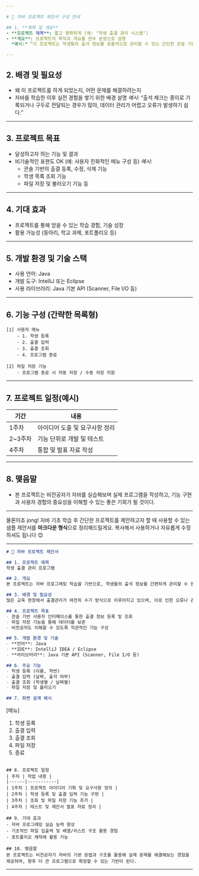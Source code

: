 ```yaml
---

# 📌 자바 프로젝트 제안서 구성 안내

## 1. **제목 및 개요**
- **프로젝트 제목**: 짧고 명확하게 (예: "학생 출결 관리 시스템")
- **개요**: 프로젝트의 목적과 개요를 한두 문장으로 설명  
  *예시:* “이 프로젝트는 학생들의 출석 정보를 효율적으로 관리할 수 있는 간단한 콘솔 기반 자바 프로그램을 구현하는 것을 목표로 한다.”

---
```


## 2. **배경 및 필요성**
- 왜 이 프로젝트를 하게 되었는지, 어떤 문제를 해결하려는지
- 자바를 학습한 이후 실전 경험을 쌓기 위한 배경 설명
  *예시:* “출석 체크는 종이로 기록되거나 구두로 전달되는 경우가 많아, 데이터 관리가 어렵고 오류가 발생하기 쉽다.”

---

## 3. **프로젝트 목표**
- 달성하고자 하는 기능 및 결과
- 비기술적인 표현도 OK (예: 사용자 친화적인 메뉴 구성 등)
  *예시:*  
  - 콘솔 기반의 출결 등록, 수정, 삭제 기능  
  - 학생 목록 조회 기능  
  - 파일 저장 및 불러오기 기능 등

---

## 4. **기대 효과**
- 프로젝트를 통해 얻을 수 있는 학습 경험, 기술 성장
- 활용 가능성 (동아리, 학교 과제, 포트폴리오 등)

---

## 5. **개발 환경 및 기술 스택**
- 사용 언어: Java
- 개발 도구: IntelliJ 또는 Eclipse  
- 사용 라이브러리: Java 기본 API (Scanner, File I/O 등)

---

## 6. **기능 구성 (간략한 목록형)**
```text
[1] 사용자 메뉴
    - 1. 학생 등록
    - 2. 출결 입력
    - 3. 출결 조회
    - 4. 프로그램 종료

[2] 파일 저장 기능
    - 프로그램 종료 시 자동 저장 / 수동 저장 지원
```

---

## 7. **프로젝트 일정(예시)**  
| 기간 | 내용 |
|------|------|
| 1주차 | 아이디어 도출 및 요구사항 정리 |
| 2~3주차 | 기능 단위로 개발 및 테스트 |
| 4주차 | 통합 및 발표 자료 작성 |

---

## 8. **맺음말**
- 본 프로젝트는 비전공자가 자바를 실습해보며 실제 프로그램을 작성하고, 기능 구현과 사용자 경험의 중요성을 이해할 수 있는 좋은 기회가 될 것이다.

---

물론이죠 jong! 자바 기초 학습 후 간단한 프로젝트를 제안하고자 할 때 사용할 수 있는 샘플 제안서를 **마크다운 형식**으로 정리해드릴게요. 복사해서 사용하거나 자유롭게 수정하셔도 됩니다 😊

---

```markdown
# 📘 자바 프로젝트 제안서

## 1. 프로젝트 제목
학생 출결 관리 프로그램

## 2. 개요
본 프로젝트는 자바 프로그래밍 학습을 기반으로, 학생들의 출석 정보를 간편하게 관리할 수 있는 콘솔 기반 프로그램을 구현하는 것을 목적으로 한다.

## 3. 배경 및 필요성
많은 교육 현장에서 출결관리가 여전히 수기 방식으로 이루어지고 있으며, 이로 인한 오류나 관리의 비효율성이 존재한다. 자바 언어를 활용하여 간단한 시스템을 구현함으로써 실무 감각을 익히고 문제 해결 능력을 향상시키고자 한다.

## 4. 프로젝트 목표
- 콘솔 기반 사용자 인터페이스를 통한 출결 정보 등록 및 조회
- 파일 저장 기능을 통해 데이터를 보존
- 비전공자도 이해할 수 있도록 직관적인 기능 구성

## 5. 개발 환경 및 기술
- **언어**: Java
- **IDE**: IntelliJ IDEA / Eclipse
- **라이브러리**: Java 기본 API (Scanner, File I/O 등)

## 6. 주요 기능
- 학생 등록 (이름, 학번)
- 출결 입력 (날짜, 출석 여부)
- 출결 조회 (학생별 / 날짜별)
- 파일 저장 및 불러오기

## 7. 화면 설계 예시
```
[메뉴]
1. 학생 등록
2. 출결 입력
3. 출결 조회
4. 파일 저장
5. 종료
```

## 8. 프로젝트 일정
| 주차 | 작업 내용 |
|------|-----------|
| 1주차 | 프로젝트 아이디어 기획 및 요구사항 정의 |
| 2주차 | 학생 등록 및 출결 입력 기능 구현 |
| 3주차 | 조회 및 파일 저장 기능 추가 |
| 4주차 | 테스트 및 제안서 발표 자료 정리 |

## 9. 기대 효과
- 자바 프로그래밍 실습 능력 향상
- 기초적인 파일 입출력 및 배열/리스트 구조 활용 경험
- 포트폴리오 제작에 활용 가능

## 10. 맺음말
본 프로젝트는 비전공자가 자바의 기본 문법과 구조를 활용해 실제 문제를 해결해보는 경험을 제공하며, 향후 더 큰 프로그램으로 확장할 수 있는 기반이 된다.

```
---  





